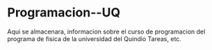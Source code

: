 # Programacion--UQ
Aqui se almacenara, informacion sobre el curso de programacion del programa de fisica de la universidad del Quindio 
Tareas, etc.
